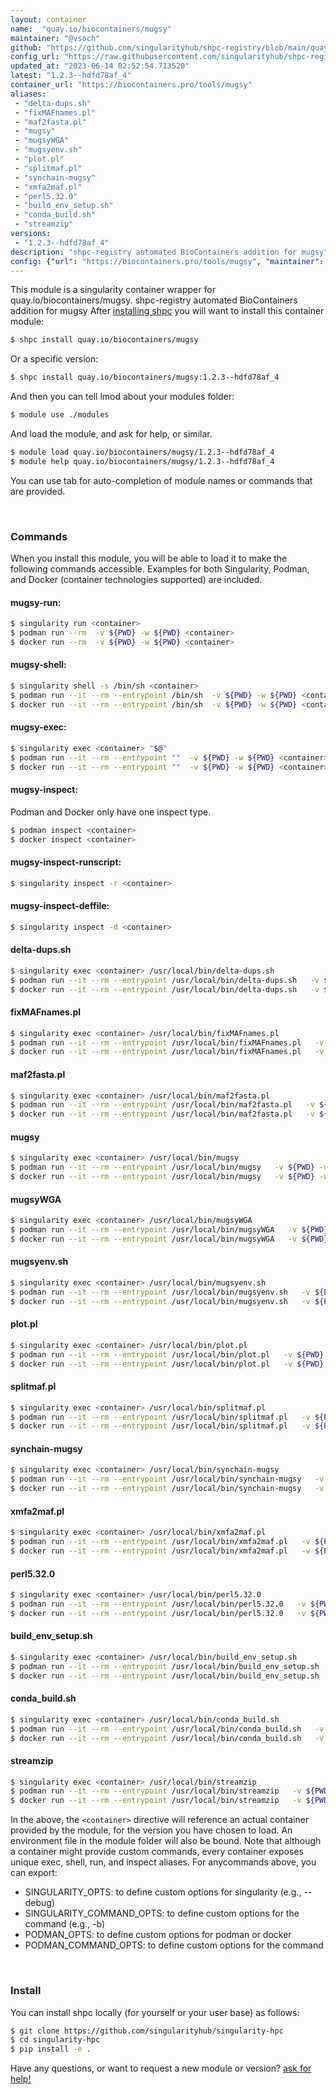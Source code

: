 ```yaml
---
layout: container
name:  "quay.io/biocontainers/mugsy"
maintainer: "@vsoch"
github: "https://github.com/singularityhub/shpc-registry/blob/main/quay.io/biocontainers/mugsy/container.yaml"
config_url: "https://raw.githubusercontent.com/singularityhub/shpc-registry/main/quay.io/biocontainers/mugsy/container.yaml"
updated_at: "2023-06-14 02:52:54.713520"
latest: "1.2.3--hdfd78af_4"
container_url: "https://biocontainers.pro/tools/mugsy"
aliases:
 - "delta-dups.sh"
 - "fixMAFnames.pl"
 - "maf2fasta.pl"
 - "mugsy"
 - "mugsyWGA"
 - "mugsyenv.sh"
 - "plot.pl"
 - "splitmaf.pl"
 - "synchain-mugsy"
 - "xmfa2maf.pl"
 - "perl5.32.0"
 - "build_env_setup.sh"
 - "conda_build.sh"
 - "streamzip"
versions:
 - "1.2.3--hdfd78af_4"
description: "shpc-registry automated BioContainers addition for mugsy"
config: {"url": "https://biocontainers.pro/tools/mugsy", "maintainer": "@vsoch", "description": "shpc-registry automated BioContainers addition for mugsy", "latest": {"1.2.3--hdfd78af_4": "sha256:5764b6bc25ed1a6ba912154db34db2d2d5d260df3903a7327d4b3ad418475810"}, "tags": {"1.2.3--hdfd78af_4": "sha256:5764b6bc25ed1a6ba912154db34db2d2d5d260df3903a7327d4b3ad418475810"}, "docker": "quay.io/biocontainers/mugsy", "aliases": {"delta-dups.sh": "/usr/local/bin/delta-dups.sh", "fixMAFnames.pl": "/usr/local/bin/fixMAFnames.pl", "maf2fasta.pl": "/usr/local/bin/maf2fasta.pl", "mugsy": "/usr/local/bin/mugsy", "mugsyWGA": "/usr/local/bin/mugsyWGA", "mugsyenv.sh": "/usr/local/bin/mugsyenv.sh", "plot.pl": "/usr/local/bin/plot.pl", "splitmaf.pl": "/usr/local/bin/splitmaf.pl", "synchain-mugsy": "/usr/local/bin/synchain-mugsy", "xmfa2maf.pl": "/usr/local/bin/xmfa2maf.pl", "perl5.32.0": "/usr/local/bin/perl5.32.0", "build_env_setup.sh": "/usr/local/bin/build_env_setup.sh", "conda_build.sh": "/usr/local/bin/conda_build.sh", "streamzip": "/usr/local/bin/streamzip"}}
---
```


This module is a singularity container wrapper for quay.io/biocontainers/mugsy.
shpc-registry automated BioContainers addition for mugsy
After [installing shpc](#install) you will want to install this container module:


```bash
$ shpc install quay.io/biocontainers/mugsy
```

Or a specific version:

```bash
$ shpc install quay.io/biocontainers/mugsy:1.2.3--hdfd78af_4
```

And then you can tell lmod about your modules folder:

```bash
$ module use ./modules
```

And load the module, and ask for help, or similar.

```bash
$ module load quay.io/biocontainers/mugsy/1.2.3--hdfd78af_4
$ module help quay.io/biocontainers/mugsy/1.2.3--hdfd78af_4
```

You can use tab for auto-completion of module names or commands that are provided.

<br>

### Commands

When you install this module, you will be able to load it to make the following commands accessible.
Examples for both Singularity, Podman, and Docker (container technologies supported) are included.

#### mugsy-run:

```bash
$ singularity run <container>
$ podman run --rm  -v ${PWD} -w ${PWD} <container>
$ docker run --rm  -v ${PWD} -w ${PWD} <container>
```

#### mugsy-shell:

```bash
$ singularity shell -s /bin/sh <container>
$ podman run --it --rm --entrypoint /bin/sh  -v ${PWD} -w ${PWD} <container>
$ docker run --it --rm --entrypoint /bin/sh  -v ${PWD} -w ${PWD} <container>
```

#### mugsy-exec:

```bash
$ singularity exec <container> "$@"
$ podman run --it --rm --entrypoint ""  -v ${PWD} -w ${PWD} <container> "$@"
$ docker run --it --rm --entrypoint ""  -v ${PWD} -w ${PWD} <container> "$@"
```

#### mugsy-inspect:

Podman and Docker only have one inspect type.

```bash
$ podman inspect <container>
$ docker inspect <container>
```

#### mugsy-inspect-runscript:

```bash
$ singularity inspect -r <container>
```

#### mugsy-inspect-deffile:

```bash
$ singularity inspect -d <container>
```


#### delta-dups.sh

```bash
$ singularity exec <container> /usr/local/bin/delta-dups.sh
$ podman run --it --rm --entrypoint /usr/local/bin/delta-dups.sh   -v ${PWD} -w ${PWD} <container> -c " $@"
$ docker run --it --rm --entrypoint /usr/local/bin/delta-dups.sh   -v ${PWD} -w ${PWD} <container> -c " $@"
```


#### fixMAFnames.pl

```bash
$ singularity exec <container> /usr/local/bin/fixMAFnames.pl
$ podman run --it --rm --entrypoint /usr/local/bin/fixMAFnames.pl   -v ${PWD} -w ${PWD} <container> -c " $@"
$ docker run --it --rm --entrypoint /usr/local/bin/fixMAFnames.pl   -v ${PWD} -w ${PWD} <container> -c " $@"
```


#### maf2fasta.pl

```bash
$ singularity exec <container> /usr/local/bin/maf2fasta.pl
$ podman run --it --rm --entrypoint /usr/local/bin/maf2fasta.pl   -v ${PWD} -w ${PWD} <container> -c " $@"
$ docker run --it --rm --entrypoint /usr/local/bin/maf2fasta.pl   -v ${PWD} -w ${PWD} <container> -c " $@"
```


#### mugsy

```bash
$ singularity exec <container> /usr/local/bin/mugsy
$ podman run --it --rm --entrypoint /usr/local/bin/mugsy   -v ${PWD} -w ${PWD} <container> -c " $@"
$ docker run --it --rm --entrypoint /usr/local/bin/mugsy   -v ${PWD} -w ${PWD} <container> -c " $@"
```


#### mugsyWGA

```bash
$ singularity exec <container> /usr/local/bin/mugsyWGA
$ podman run --it --rm --entrypoint /usr/local/bin/mugsyWGA   -v ${PWD} -w ${PWD} <container> -c " $@"
$ docker run --it --rm --entrypoint /usr/local/bin/mugsyWGA   -v ${PWD} -w ${PWD} <container> -c " $@"
```


#### mugsyenv.sh

```bash
$ singularity exec <container> /usr/local/bin/mugsyenv.sh
$ podman run --it --rm --entrypoint /usr/local/bin/mugsyenv.sh   -v ${PWD} -w ${PWD} <container> -c " $@"
$ docker run --it --rm --entrypoint /usr/local/bin/mugsyenv.sh   -v ${PWD} -w ${PWD} <container> -c " $@"
```


#### plot.pl

```bash
$ singularity exec <container> /usr/local/bin/plot.pl
$ podman run --it --rm --entrypoint /usr/local/bin/plot.pl   -v ${PWD} -w ${PWD} <container> -c " $@"
$ docker run --it --rm --entrypoint /usr/local/bin/plot.pl   -v ${PWD} -w ${PWD} <container> -c " $@"
```


#### splitmaf.pl

```bash
$ singularity exec <container> /usr/local/bin/splitmaf.pl
$ podman run --it --rm --entrypoint /usr/local/bin/splitmaf.pl   -v ${PWD} -w ${PWD} <container> -c " $@"
$ docker run --it --rm --entrypoint /usr/local/bin/splitmaf.pl   -v ${PWD} -w ${PWD} <container> -c " $@"
```


#### synchain-mugsy

```bash
$ singularity exec <container> /usr/local/bin/synchain-mugsy
$ podman run --it --rm --entrypoint /usr/local/bin/synchain-mugsy   -v ${PWD} -w ${PWD} <container> -c " $@"
$ docker run --it --rm --entrypoint /usr/local/bin/synchain-mugsy   -v ${PWD} -w ${PWD} <container> -c " $@"
```


#### xmfa2maf.pl

```bash
$ singularity exec <container> /usr/local/bin/xmfa2maf.pl
$ podman run --it --rm --entrypoint /usr/local/bin/xmfa2maf.pl   -v ${PWD} -w ${PWD} <container> -c " $@"
$ docker run --it --rm --entrypoint /usr/local/bin/xmfa2maf.pl   -v ${PWD} -w ${PWD} <container> -c " $@"
```


#### perl5.32.0

```bash
$ singularity exec <container> /usr/local/bin/perl5.32.0
$ podman run --it --rm --entrypoint /usr/local/bin/perl5.32.0   -v ${PWD} -w ${PWD} <container> -c " $@"
$ docker run --it --rm --entrypoint /usr/local/bin/perl5.32.0   -v ${PWD} -w ${PWD} <container> -c " $@"
```


#### build_env_setup.sh

```bash
$ singularity exec <container> /usr/local/bin/build_env_setup.sh
$ podman run --it --rm --entrypoint /usr/local/bin/build_env_setup.sh   -v ${PWD} -w ${PWD} <container> -c " $@"
$ docker run --it --rm --entrypoint /usr/local/bin/build_env_setup.sh   -v ${PWD} -w ${PWD} <container> -c " $@"
```


#### conda_build.sh

```bash
$ singularity exec <container> /usr/local/bin/conda_build.sh
$ podman run --it --rm --entrypoint /usr/local/bin/conda_build.sh   -v ${PWD} -w ${PWD} <container> -c " $@"
$ docker run --it --rm --entrypoint /usr/local/bin/conda_build.sh   -v ${PWD} -w ${PWD} <container> -c " $@"
```


#### streamzip

```bash
$ singularity exec <container> /usr/local/bin/streamzip
$ podman run --it --rm --entrypoint /usr/local/bin/streamzip   -v ${PWD} -w ${PWD} <container> -c " $@"
$ docker run --it --rm --entrypoint /usr/local/bin/streamzip   -v ${PWD} -w ${PWD} <container> -c " $@"
```



In the above, the `<container>` directive will reference an actual container provided
by the module, for the version you have chosen to load. An environment file in the
module folder will also be bound. Note that although a container
might provide custom commands, every container exposes unique exec, shell, run, and
inspect aliases. For anycommands above, you can export:

 - SINGULARITY_OPTS: to define custom options for singularity (e.g., --debug)
 - SINGULARITY_COMMAND_OPTS: to define custom options for the command (e.g., -b)
 - PODMAN_OPTS: to define custom options for podman or docker
 - PODMAN_COMMAND_OPTS: to define custom options for the command

<br>

### Install

You can install shpc locally (for yourself or your user base) as follows:

```bash
$ git clone https://github.com/singularityhub/singularity-hpc
$ cd singularity-hpc
$ pip install -e .
```

Have any questions, or want to request a new module or version? [ask for help!](https://github.com/singularityhub/singularity-hpc/issues)